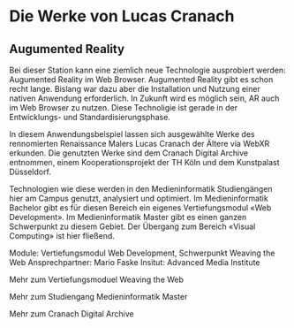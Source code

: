 # Die Werke von Lucas Cranach
## Augumented Reality

Bei dieser Station kann eine ziemlich neue Technologie ausprobiert werden: Augumented Reality im Web Browser. Augumented Reality gibt es schon recht lange. Bislang war dazu aber die Installation und Nutzung einer nativen Anwendung erforderlich. In Zukunft wird es möglich sein, AR auch im Web Browser zu nutzen. Diese Technoligie ist gerade in der Entwicklungs- und Standardisierungsphase.

In diesem Anwendungsbeispiel lassen sich ausgewählte Werke des rennomierten Renaissance Malers Lucas Cranach der Ältere via WebXR erkunden. Die genutzten Werke sind dem Cranach Digital Archive entnommen, einem Kooperationsprojekt der TH Köln und dem Kunstpalast Düsseldorf.

Technologien wie diese werden in den Medieninformatik Studiengängen hier am Campus genutzt, analysiert und optimiert. Im Medieninformatik Bachelor gibt es für diesen Bereich ein eigenes Vertiefungsmodul «Web Development». Im Medieninformatik Master gibt es einen ganzen Schwerpunkt zu diesem Gebiet. Der Übergang zum Bereich «Visual Computing» ist hier fließend.

Module: Vertiefungsmodul Web Development, Schwerpunkt Weaving the Web
Ansprechpartner: Mario Faske
Insitut: Advanced Media Institute

Mehr zum Vertiefungsmoduel Weaving the Web

Mehr zum Studiengang Medieninformatik Master

Mehr zum Cranach Digital Archive
